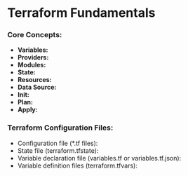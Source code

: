 # Terraform Fundamentals

### Core Concepts:

- **Variables:**
- **Providers:**
- **Modules:**
- **State:**
- **Resources:**
- **Data Source:**
- **Init:**
- **Plan:**
- **Apply:**

### Terraform Configuration Files:

- Configuration file (*.tf files): 
- State file (terraform.tfstate):
- Variable declaration file (variables.tf or variables.tf.json):
- Variable definition files (terraform.tfvars):
